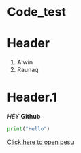 # Code_test
# Header 
1. Alwin
2. Raunaq 
# Header.1
*HEY*
**Github**
```python
print("Hello")
```
[Click here to open pesu](https://www.pesuacademy.com/Academy/)
